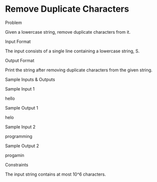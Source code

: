 # Remove Duplicate Characters

Problem





Given a lowercase string, remove duplicate characters from it.





Input Format



The input consists of a single line containing a lowercase string, S.





Output Format



Print the string after removing duplicate characters from the given string.





Sample Inputs & Outputs



Sample Input 1

hello



Sample Output 1

helo







Sample Input 2

programming



Sample Output 2

progamin







Constraints



The input string contains at most 10^6 characters.





